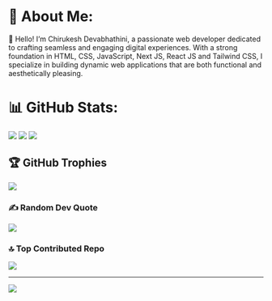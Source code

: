 # 💫 About Me:
👋 Hello! I’m Chirukesh Devabhathini, a passionate web developer dedicated to crafting seamless and engaging digital experiences. With a strong foundation in HTML, CSS, JavaScript, Next JS, React JS and Tailwind CSS, I specialize in building dynamic web applications that are both functional and aesthetically pleasing.

# 📊 GitHub Stats:
![](https://github-readme-stats.vercel.app/api?username=Chirukeshyt&theme=dark&hide_border=true&include_all_commits=true&count_private=true)
![](https://github-readme-streak-stats.herokuapp.com/?user=Chirukeshyt&theme=dark&hide_border=true)
![](https://github-readme-stats.vercel.app/api/top-langs/?username=Chirukeshyt&theme=dark&hide_border=true&include_all_commits=true&count_private=true&layout=compact)

## 🏆 GitHub Trophies
![](https://github-profile-trophy.vercel.app/?username=Chirukeshyt&theme=radical&no-frame=true&no-bg=false&margin-w=4)

### ✍️ Random Dev Quote
![](https://quotes-github-readme.vercel.app/api?type=horizontal&theme=radical)

### 🔝 Top Contributed Repo
![](https://github-contributor-stats.vercel.app/api?username=Chirukeshyt&limit=5&theme=dark&combine_all_yearly_contributions=true)

---
[![](https://visitcount.itsvg.in/api?id=Chirukeshyt&icon=0&color=0)](https://visitcount.itsvg.in)

<!-- Proudly created with GPRM ( https://gprm.itsvg.in ) -->
